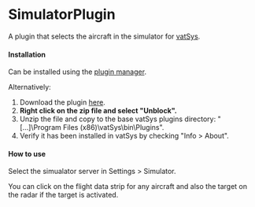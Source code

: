 # SimulatorPlugin

A plugin that selects the aircraft in the simulator for [vatSys](https://virtualairtrafficsystem.com/).

#### Installation

Can be installed using the [plugin manager](https://github.com/badvectors/PluginManager).

Alternatively:
1. Download the plugin [here](https://github.com/badvectors/SimulatorPlugin/releases/download/release/SimulatorPluginV1.1.zip).
2. **Right click on the zip file and select "Unblock".**
3. Unzip the file and copy to the base vatSys plugins directory: "[...]\Program Files (x86)\vatSys\bin\Plugins".
4. Verify it has been installed in vatSys by checking "Info > About".

#### How to use

Select the simualator server in Settings > Simulator.

You can click on the flight data strip for any aircraft and also the target on the radar if the target is activated.
